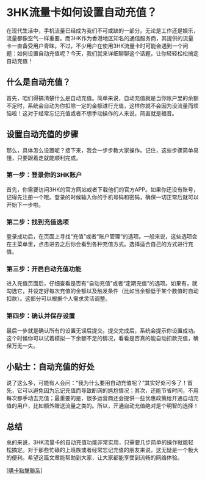 # 3HK流量卡如何设置自动充值？

在现代生活中，手机流量已经成为我们不可或缺的一部分。无论是工作还是娱乐，流量都像空气一样重要。而3HK作为香港地区知名的通信服务商，其提供的流量卡一直备受用户青睐。不过，不少用户在使用3HK流量卡时可能会遇到一个问题：如何设置自动充值呢？今天，我们就来详细聊聊这个话题，让你轻轻松松搞定自动充值！

## 什么是自动充值？

首先，咱们得搞清楚什么是自动充值。简单来说，自动充值就是当你账户里的余额不足时，系统会自动为你扣除一定的金额进行充值，这样你就不会因为没流量而烦恼啦！这对于经常忘记充值或者不想手动操作的人来说，简直就是福音。

## 设置自动充值的步骤

那么，具体怎么设置呢？接下来，我会一步步教大家操作。记住，这些步骤简单易懂，只要跟着走就能顺利完成。

### 第一步：登录你的3HK账户

首先，你需要访问3HK的官方网站或者下载他们的官方APP。如果你还没有账号，记得先注册一个哦。登录的时候输入你的手机号码和密码，确保一切正常后就可以开始下一步啦。

### 第二步：找到充值选项

登录成功后，在页面上寻找“充值”或者“账户管理”的选项。一般来说，这些选项会在主菜单里，点击进去之后你会看到各种充值方式。选择适合自己的方式进行充值。

### 第三步：开启自动充值功能

进入充值页面后，仔细查看是否有“自动充值”或者“定期充值”的选项。如果有，就勾选它，并设定好每次充值的金额以及触发条件（比如当余额低于某个数值时自动扣款）。这部分可以根据个人需求灵活调整。

### 第四步：确认并保存设置

最后一步就是确认所有的设置无误后提交。提交完成后，系统会提示你设置成功。这个时候你可以试着模拟一下余额不足的情况，看看是否真的能自动扣款充值，确保万无一失。

## 小贴士：自动充值的好处

说了这么多，可能有人会问：“我为什么要用自动充值呢？”其实好处可多了！首先，它可以避免因为忘记充值而导致断网的尴尬情况；其次，还能节省时间，不用每次都手动去充值；最重要的是，很多运营商还会提供一些优惠政策给开通自动充值的用户，比如额外赠送流量之类的。所以，开通自动充值绝对是个明智的选择！

## 总结

总的来说，3HK流量卡的自动充值功能非常实用，只需要几步简单的操作就能轻松搞定。对于那些忙碌的上班族或者经常忘记充值的朋友来说，这无疑是一个极大的便利。希望这篇文章能帮助到大家，让大家都能享受到流畅的网络体验。

[[購卡點擊聯系](https://t.me/s/esim1088)]
